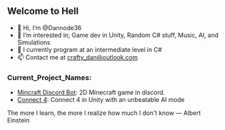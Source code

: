 ## Welcome to Hell
- 👋 Hi, I’m @Dannode36
- 👀 I’m interested in; Game dev in Unity, Random C# stuff, Music, AI, and Simulations
- 🌱 I currently program at an intermediate level in C#
- 📫 Contact me at crafty_dan@outlook.com
### Current_Project_Names: 
- [Mincraft Discord Bot](https://github.com/Dannode36/minecraft-discord-bot): 2D Minecraft game in discord.
- [Connect 4](https://github.com/Dannode36/connect_4_pc): Connect 4 in Unity with an unbeatable AI mode

The more I learn, the more I realize how much I don't know ― Albert Einstein
